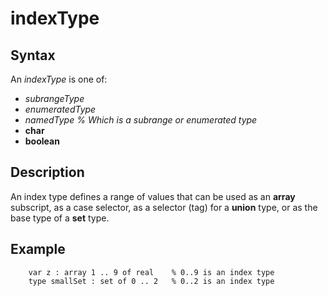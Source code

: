 
# indexType

## Syntax
An _indexType_ is one of:   
-  _subrangeType_   
-  _enumeratedType_   
-  _namedType_   _% Which is a subrange or enumerated type_   
-  **char**   
-  **boolean**

## Description
An index type defines a range of values that can be used as an **array** subscript, as a case selector, as a selector (tag) for a **union** type, or as the base type of a **set** type.


## Example


        var z : array 1 .. 9 of real    % 0..9 is an index type
        type smallSet : set of 0 .. 2   % 0..2 is an index type
